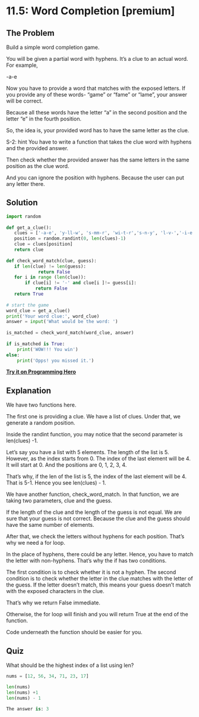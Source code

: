 # 11.5:  Word Completion [premium]

## The Problem
Build a simple word completion game. 

You will be given a partial word with hyphens. It’s a clue to an actual word. For example, 

-a-e

Now you have to provide a word that matches with the exposed letters. If you provide any of these words- “game” or “fame” or “lame”, your answer will be correct. 

Because all these words have the letter “a” in the second position and the letter “e” in the fourth position. 

So, the idea is, your provided word has to have the same letter as the clue. 

S-2: hint
You have to write a function that takes the clue word with hyphens and the provided answer. 

Then check whether the provided answer has the same letters in the same position as the clue word.

And you can ignore the position with hyphens. Because the user can put any letter there.



## Solution

```python
import random
 
def get_a_clue():
   clues = ['-a-e', 'y-ll-w', 's-mm-r', 'wi-t-r','s-n-y', 'l-v-','-i-e']
   position = random.randint(0, len(clues)-1)
   clue = clues[position]
   return clue
 
def check_word_match(clue, guess):
   if len(clue) != len(guess):
            return False
   for i in range (len(clue)):
       if clue[i] != '-' and clue[i ]!= guess[i]:
           return False
   return True
 
# start the game
word_clue = get_a_clue()
print('Your word clue:', word_clue)
answer = input('What would be the word: ')
 
is_matched = check_word_match(word_clue, answer)
 
if is_matched is True:
    print('WOW!!! You win')
else:
    print('Opps! you missed it.')
```

**[Try it on Programming Hero](https://play.google.com/store/apps/details?id=com.learnprogramming.codecamp)**


## Explanation

We have two functions here. 

The first one is providing a clue. We have a list of clues. Under that, we generate a random position. 

Inside the randint function, you may notice that the second parameter is len(clues) -1. 

Let’s say you have a list with 5 elements. The length of the list is 5. However, as the index starts from 0. The index of the last element will be 4. It will start at 0. And the positions are 0, 1, 2, 3, 4. 

That’s why, if the len of the list is 5, the index of the last element will be 4. That is 5-1. Hence you see  len(clues) - 1.


We have another function, check_word_match. In that function, we are taking two parameters, clue and the guess. 

If the length of the clue and the length of the guess is not equal. We are sure that your guess is not correct. Because the clue and the guess should have the same number of elements. 

After that, we check the letters without hyphens for each position. That’s why we need a for loop. 

In the place of hyphens, there could be any letter. Hence, you have to match the letter with non-hyphens. That’s why the if has two conditions. 

The first condition is to check whether it is not a hyphen. The second condition is to check whether the letter in the clue matches with the letter of the guess. If the letter doesn’t match, this means your guess doesn’t match with the exposed characters in the clue.

That’s why we return False immediate. 

Otherwise, the for loop will finish and you will return True at the end of the function. 

Code underneath the function should be easier for you.

## Quiz

What should be the highest index of a list using len? 

```python
nums = [12, 56, 34, 71, 23, 17]

len(nums)
len(nums) +1
len(nums) - 1

The answer is: 3
```


